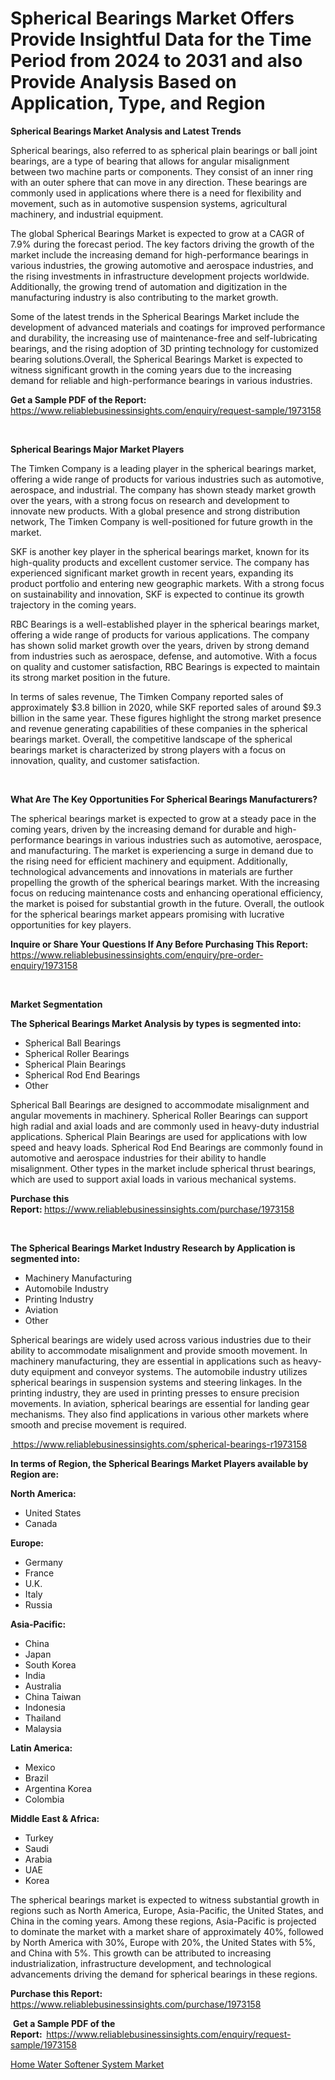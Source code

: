 <p><h1>Spherical Bearings Market Offers Provide Insightful Data for the Time Period from 2024 to 2031 and also Provide Analysis Based on Application, Type, and Region</h1></p><p><strong>Spherical Bearings Market Analysis and Latest Trends</strong></p>
<p><p>Spherical bearings, also referred to as spherical plain bearings or ball joint bearings, are a type of bearing that allows for angular misalignment between two machine parts or components. They consist of an inner ring with an outer sphere that can move in any direction. These bearings are commonly used in applications where there is a need for flexibility and movement, such as in automotive suspension systems, agricultural machinery, and industrial equipment.</p><p>The global Spherical Bearings Market is expected to grow at a CAGR of 7.9% during the forecast period. The key factors driving the growth of the market include the increasing demand for high-performance bearings in various industries, the growing automotive and aerospace industries, and the rising investments in infrastructure development projects worldwide. Additionally, the growing trend of automation and digitization in the manufacturing industry is also contributing to the market growth.</p><p>Some of the latest trends in the Spherical Bearings Market include the development of advanced materials and coatings for improved performance and durability, the increasing use of maintenance-free and self-lubricating bearings, and the rising adoption of 3D printing technology for customized bearing solutions.Overall, the Spherical Bearings Market is expected to witness significant growth in the coming years due to the increasing demand for reliable and high-performance bearings in various industries.</p></p>
<p><strong>Get a Sample PDF of the Report:&nbsp;</strong> <a href="https://www.reliablebusinessinsights.com/enquiry/request-sample/1973158">https://www.reliablebusinessinsights.com/enquiry/request-sample/1973158</a></p>
<p>&nbsp;</p>
<p><strong>Spherical Bearings Major Market Players</strong></p>
<p><p>The Timken Company is a leading player in the spherical bearings market, offering a wide range of products for various industries such as automotive, aerospace, and industrial. The company has shown steady market growth over the years, with a strong focus on research and development to innovate new products. With a global presence and strong distribution network, The Timken Company is well-positioned for future growth in the market.</p><p>SKF is another key player in the spherical bearings market, known for its high-quality products and excellent customer service. The company has experienced significant market growth in recent years, expanding its product portfolio and entering new geographic markets. With a strong focus on sustainability and innovation, SKF is expected to continue its growth trajectory in the coming years.</p><p>RBC Bearings is a well-established player in the spherical bearings market, offering a wide range of products for various applications. The company has shown solid market growth over the years, driven by strong demand from industries such as aerospace, defense, and automotive. With a focus on quality and customer satisfaction, RBC Bearings is expected to maintain its strong market position in the future.</p><p>In terms of sales revenue, The Timken Company reported sales of approximately $3.8 billion in 2020, while SKF reported sales of around $9.3 billion in the same year. These figures highlight the strong market presence and revenue generating capabilities of these companies in the spherical bearings market. Overall, the competitive landscape of the spherical bearings market is characterized by strong players with a focus on innovation, quality, and customer satisfaction.</p></p>
<p>&nbsp;</p>
<p><strong>What Are The Key Opportunities For Spherical Bearings Manufacturers?</strong></p>
<p><p>The spherical bearings market is expected to grow at a steady pace in the coming years, driven by the increasing demand for durable and high-performance bearings in various industries such as automotive, aerospace, and manufacturing. The market is experiencing a surge in demand due to the rising need for efficient machinery and equipment. Additionally, technological advancements and innovations in materials are further propelling the growth of the spherical bearings market. With the increasing focus on reducing maintenance costs and enhancing operational efficiency, the market is poised for substantial growth in the future. Overall, the outlook for the spherical bearings market appears promising with lucrative opportunities for key players.</p></p>
<p><strong>Inquire or Share Your Questions If Any Before Purchasing This Report:</strong> <a href="https://www.reliablebusinessinsights.com/enquiry/pre-order-enquiry/1973158">https://www.reliablebusinessinsights.com/enquiry/pre-order-enquiry/1973158</a></p>
<p>&nbsp;</p>
<p><strong>Market Segmentation</strong></p>
<p><strong>The Spherical Bearings Market Analysis by types is segmented into:</strong></p>
<p><ul><li>Spherical Ball Bearings</li><li>Spherical Roller Bearings</li><li>Spherical Plain Bearings</li><li>Spherical Rod End Bearings</li><li>Other</li></ul></p>
<p><p>Spherical Ball Bearings are designed to accommodate misalignment and angular movements in machinery. Spherical Roller Bearings can support high radial and axial loads and are commonly used in heavy-duty industrial applications. Spherical Plain Bearings are used for applications with low speed and heavy loads. Spherical Rod End Bearings are commonly found in automotive and aerospace industries for their ability to handle misalignment. Other types in the market include spherical thrust bearings, which are used to support axial loads in various mechanical systems.</p></p>
<p><strong>Purchase this Report:&nbsp;</strong><a href="https://www.reliablebusinessinsights.com/purchase/1973158">https://www.reliablebusinessinsights.com/purchase/1973158</a></p>
<p>&nbsp;</p>
<p><strong>The Spherical Bearings Market Industry Research by Application is segmented into:</strong></p>
<p><ul><li>Machinery Manufacturing</li><li>Automobile Industry</li><li>Printing Industry</li><li>Aviation</li><li>Other</li></ul></p>
<p><p>Spherical bearings are widely used across various industries due to their ability to accommodate misalignment and provide smooth movement. In machinery manufacturing, they are essential in applications such as heavy-duty equipment and conveyor systems. The automobile industry utilizes spherical bearings in suspension systems and steering linkages. In the printing industry, they are used in printing presses to ensure precision movements. In aviation, spherical bearings are essential for landing gear mechanisms. They also find applications in various other markets where smooth and precise movement is required.</p></p>
<p><a href="https://www.reliablebusinessinsights.com/spherical-bearings-r1973158">&nbsp;https://www.reliablebusinessinsights.com/spherical-bearings-r1973158</a></p>
<p><strong>In terms of Region, the Spherical Bearings Market Players available by Region are:</strong></p>
<p>
    <p> <strong> North America: </strong>
        <ul>
            <li>United States</li>
            <li>Canada</li>
        </ul>
        </p> 
    <p> <strong> Europe: </strong>
        <ul>
            <li>Germany</li>
            <li>France</li>
            <li>U.K.</li>
            <li>Italy</li>
            <li>Russia</li>
        </ul>
        </p> 
    <p> <strong> Asia-Pacific: </strong>
        <ul>
            <li>China</li>
            <li>Japan</li>
            <li>South Korea</li>
            <li>India</li>
            <li>Australia</li>
            <li>China Taiwan</li>
            <li>Indonesia</li>
            <li>Thailand</li>
            <li>Malaysia</li>
        </ul>
        </p> 
    <p> <strong> Latin America: </strong>
        <ul>
            <li>Mexico</li>
            <li>Brazil</li>
            <li>Argentina Korea</li>
            <li>Colombia</li>
        </ul>
        </p> 
    <p> <strong> Middle East & Africa: </strong>
        <ul>
            <li>Turkey</li>
            <li>Saudi</li>
            <li>Arabia</li>
            <li>UAE</li>
            <li>Korea</li>
        </ul>
    </p>
    </p>
<p><p>The spherical bearings market is expected to witness substantial growth in regions such as North America, Europe, Asia-Pacific, the United States, and China in the coming years. Among these regions, Asia-Pacific is projected to dominate the market with a market share of approximately 40%, followed by North America with 30%, Europe with 20%, the United States with 5%, and China with 5%. This growth can be attributed to increasing industrialization, infrastructure development, and technological advancements driving the demand for spherical bearings in these regions.</p></p>
<p><strong>Purchase this Report: </strong><a href="https://www.reliablebusinessinsights.com/purchase/1973158">https://www.reliablebusinessinsights.com/purchase/1973158</a></p>
<p>&nbsp;<strong>Get a Sample PDF of the Report:&nbsp;&nbsp;</strong><a href="https://www.reliablebusinessinsights.com/enquiry/request-sample/1973158">https://www.reliablebusinessinsights.com/enquiry/request-sample/1973158</a></p>
<p><strong></strong></p>
<p><p><a href="https://github.com/nathandecarvalho/Market-Research-Report-List-4/blob/main/home-water-softener-system-market.md">Home Water Softener System Market</a></p></p>